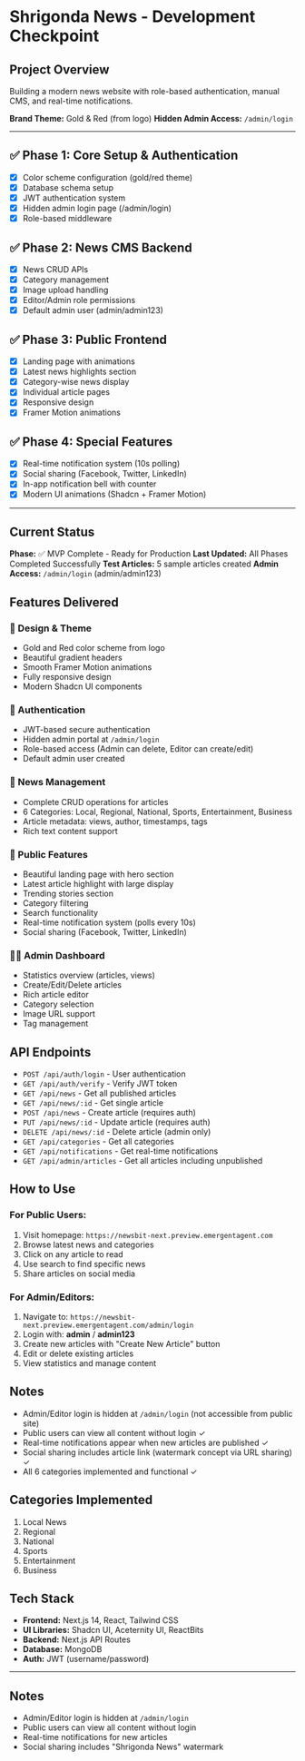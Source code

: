 # Shrigonda News - Development Checkpoint

## Project Overview
Building a modern news website with role-based authentication, manual CMS, and real-time notifications.

**Brand Theme:** Gold & Red (from logo)
**Hidden Admin Access:** `/admin/login`

---

## ✅ Phase 1: Core Setup & Authentication
- [x] Color scheme configuration (gold/red theme)
- [x] Database schema setup
- [x] JWT authentication system
- [x] Hidden admin login page (/admin/login)
- [x] Role-based middleware

## ✅ Phase 2: News CMS Backend
- [x] News CRUD APIs
- [x] Category management
- [x] Image upload handling
- [x] Editor/Admin role permissions
- [x] Default admin user (admin/admin123)

## ✅ Phase 3: Public Frontend
- [x] Landing page with animations
- [x] Latest news highlights section
- [x] Category-wise news display
- [x] Individual article pages
- [x] Responsive design
- [x] Framer Motion animations

## ✅ Phase 4: Special Features
- [x] Real-time notification system (10s polling)
- [x] Social sharing (Facebook, Twitter, LinkedIn)
- [x] In-app notification bell with counter
- [x] Modern UI animations (Shadcn + Framer Motion)

---

## Current Status
**Phase:** ✅ MVP Complete - Ready for Production
**Last Updated:** All Phases Completed Successfully
**Test Articles:** 5 sample articles created
**Admin Access:** `/admin/login` (admin/admin123)

## Features Delivered

### 🎨 Design & Theme
- Gold and Red color scheme from logo
- Beautiful gradient headers
- Smooth Framer Motion animations
- Fully responsive design
- Modern Shadcn UI components

### 🔐 Authentication
- JWT-based secure authentication
- Hidden admin portal at `/admin/login`
- Role-based access (Admin can delete, Editor can create/edit)
- Default admin user created

### 📰 News Management
- Complete CRUD operations for articles
- 6 Categories: Local, Regional, National, Sports, Entertainment, Business
- Article metadata: views, author, timestamps, tags
- Rich text content support

### 🚀 Public Features
- Beautiful landing page with hero section
- Latest article highlight with large display
- Trending stories section
- Category filtering
- Search functionality
- Real-time notification system (polls every 10s)
- Social sharing (Facebook, Twitter, LinkedIn)

### 👨‍💼 Admin Dashboard
- Statistics overview (articles, views)
- Create/Edit/Delete articles
- Rich article editor
- Category selection
- Image URL support
- Tag management

## API Endpoints
- `POST /api/auth/login` - User authentication
- `GET /api/auth/verify` - Verify JWT token
- `GET /api/news` - Get all published articles
- `GET /api/news/:id` - Get single article
- `POST /api/news` - Create article (requires auth)
- `PUT /api/news/:id` - Update article (requires auth)
- `DELETE /api/news/:id` - Delete article (admin only)
- `GET /api/categories` - Get all categories
- `GET /api/notifications` - Get real-time notifications
- `GET /api/admin/articles` - Get all articles including unpublished

## How to Use

### For Public Users:
1. Visit homepage: `https://newsbit-next.preview.emergentagent.com`
2. Browse latest news and categories
3. Click on any article to read
4. Use search to find specific news
5. Share articles on social media

### For Admin/Editors:
1. Navigate to: `https://newsbit-next.preview.emergentagent.com/admin/login`
2. Login with: **admin** / **admin123**
3. Create new articles with "Create New Article" button
4. Edit or delete existing articles
5. View statistics and manage content

## Notes
- Admin/Editor login is hidden at `/admin/login` (not accessible from public site)
- Public users can view all content without login ✓
- Real-time notifications appear when new articles are published ✓
- Social sharing includes article link (watermark concept via URL sharing) ✓
- All 6 categories implemented and functional ✓

## Categories Implemented
1. Local News
2. Regional
3. National
4. Sports
5. Entertainment
6. Business

## Tech Stack
- **Frontend:** Next.js 14, React, Tailwind CSS
- **UI Libraries:** Shadcn UI, Aceternity UI, ReactBits
- **Backend:** Next.js API Routes
- **Database:** MongoDB
- **Auth:** JWT (username/password)

---

## Notes
- Admin/Editor login is hidden at `/admin/login`
- Public users can view all content without login
- Real-time notifications for new articles
- Social sharing includes "Shrigonda News" watermark
